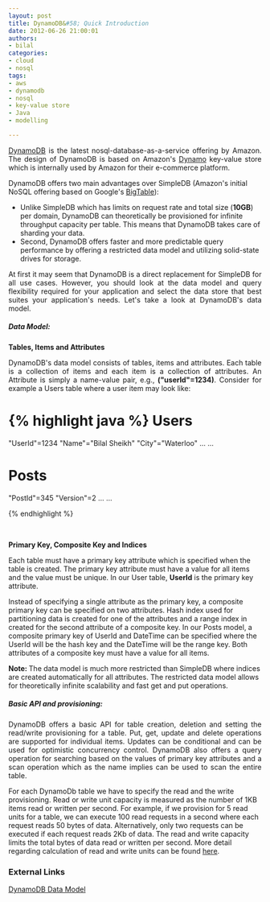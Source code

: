 ```yaml
--- 
layout: post
title: DynamoDB&#58; Quick Introduction
date: 2012-06-26 21:00:01
authors: 
- bilal
categories: 
- cloud
- nosql
tags:
- aws
- dynamodb
- nosql
- key-value store
- Java
- modelling

---
```


<p style="text-align: justify;">
<a href="http://aws.amazon.com/dynamodb/">DynamoDB</a> is the latest
nosql-database-as-a-service offering by Amazon. The design of DynamoDB
is based on Amazon's <a
href="http://www.allthingsdistributed.com/files/amazon-dynamo-sosp2007.pdf">Dynamo</a>
key-value store which is internally used by Amazon for their e-commerce platform.  

DynamoDB offers two main advantages over SimpleDB (Amazon's initial
NoSQL offering based on Google's <a href="http://static.googleusercontent.com/external_content/untrusted_dlcp/research.google.com/en//archive/bigtable-osdi06.pdf">BigTable</a>):

<ul>
  <li>
  Unlike SimpleDB which has limits on request rate and total size (<b>10GB</b>) per domain, DynamoDB can theoretically be
  provisioned for infinite throughput capacity per table. This means
  that DynamoDB takes care of sharding your data.
  </li>
  <li>
  Second, DynamoDB offers faster and more predictable query
  performance by offering a restricted data model and utilizing solid-state drives for storage. 
  </li>
</ul>
</p>

<p style="text-align: justify;">
At first it may seem that DynamoDB is a direct replacement for
SimpleDB for all use cases. However, you should look at the data model
and query flexibility required for your application and select the
data store that best suites your application's needs. Let's take a look at DynamoDB's data model.
</p>

<h5>Data Model:</h5>

<b>Tables, Items and Attributes</b>

<p style="text-align: justify;">
DynamoDB's data model consists of tables, items and attributes. Each
table is a collection of items and each item is a collection of
attributes. An Attribute is simply a name-value pair, e.g.,
<b>("userId"=1234)</b>. Consider for example a Users table where a user item may look like:</p>

{% highlight java %}
Users
=====
"UserId"=1234
"Name"="Bilal Sheikh"
"City"="Waterloo"
...
...

Posts
=====
"PostId"=345
"Version"=2
...
...

{% endhighlight %}

&nbsp;

<b>Primary Key, Composite Key and Indices </b>

<p>Each table must have a primary key attribute which is specified
when the table is created. The primary key attribute must have a value
for all items and the value must be unique. In our User table,
<b>UserId</b> is the primary key attribute.</p>

<p>Instead of specifying a single attribute as the primary key, a
composite primary key can be specified on two attributes. Hash index used for partitioning
data is created for one of the attributes and a range index in created
for the second attribute of a composite key. In our Posts model, a composite primary key of UserId and DateTime
can be specified where the UserId will be the hash key and the DateTime
will be the range key. Both attributes of a composite
key must have a value for all items.</p>

<p><b>Note: </b>The data model is much more restricted than SimpleDB
where indices are created automatically for all attributes. The
restricted data model allows for theoretically infinite scalability and fast get and
put operations.</p>

<h5>Basic API and provisioning:</h5>
<p style="text-align: justify;">
DynamoDB offers a basic API for table creation, deletion and setting the read/write provisioning for a table. Put, get, update and delete
operations are supported for individual items. Updates can be
conditional and can be used for optimistic concurrency control. DynamoDB also offers a query operation for searching based on the values of primary key attributes and a scan operation which as the name implies can be used to scan the entire table.</p>

For each DynamoDb table we have to specify the read and the write
provisioning. Read or write unit capacity is measured as the number of
1KB items read or written per second. For example, if we provision for
5 read units for a table, we can execute 100 read requests in a second
where each request reads 50 bytes of data. Alternatively, only two
requests can be executed if each request reads 2Kb of data. The read
and write capacity limits the total bytes of data read or written per
second. More detail regarding calculation of read and write units can
be found <a href="http://docs.amazonwebservices.com/amazondynamodb/latest/developerguide/WorkingWithDDTables.html#CapacityUnitCalculations">here</a>. 

<h3>External Links</h3>

<a href="http://aws.amazon.com/dynamodb/#whentousedynamodb">DynamoDB Data Model</a>
